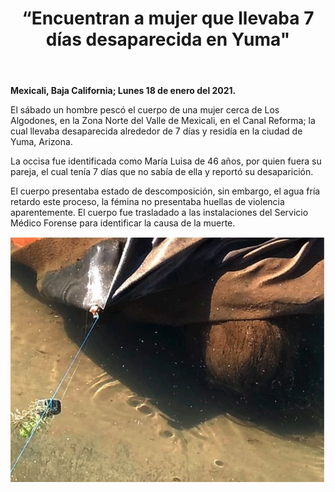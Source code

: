 ﻿---
layout: blog
title: “Encuentran a mujer que llevaba 7 días desaparecida en Yuma"
Date: 2021-01-18
categories: mexicali
permalink: /:categories/:title:output_ext
image: /img/cnr/2021-01-18-encuentran-a-mujer-que-llevaba-7-dias-desaparecida-en-yuma.jpeg
alt: "Titulo"
autor:
---


**Mexicali, Baja California; Lunes 18 de enero del 2021.** 


El sábado un hombre pescó el cuerpo de una mujer cerca de Los Algodones, en la Zona Norte del Valle de Mexicali, en el Canal Reforma; la cual llevaba desaparecida alrededor de 7 días y residía en la ciudad de Yuma, Arizona.


La occisa fue identificada como María Luisa de 46 años, por quien fuera su pareja, el cual tenía 7 días que no sabía de ella y reportó su desaparición.


El cuerpo presentaba estado de descomposición, sin embargo, el agua fría retardo este proceso, la fémina no presentaba huellas de violencia aparentemente. El cuerpo fue trasladado a las instalaciones del Servicio Médico Forense para identificar la causa de la muerte.


<div id="carouselExampleSlidesOnly" class="carousel slide" data-ride="carousel">
  <div class="carousel-inner">
    <div class="carousel-item active">
       <img class="d-block w-100" src="/img/cnr/2021-01-18-encuentran-a-mujer-que-llevaba-7-dias-desaparecida-en-yuma.jpeg" loading="lazy"  alt="Titulo">
    </div>
  </div>
</div>